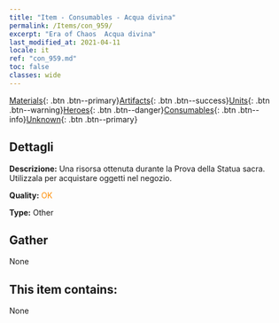 ```yaml
---
title: "Item - Consumables - Acqua divina"
permalink: /Items/con_959/
excerpt: "Era of Chaos  Acqua divina"
last_modified_at: 2021-04-11
locale: it
ref: "con_959.md"
toc: false
classes: wide
---
```

 [Materials](/it/Items/){: .btn .btn--primary}[Artifacts](/it/Items/Artifacts/){: .btn .btn--success}[Units](/it/Items/Units/){: .btn .btn--warning}[Heroes](/it/Items/Heroes/){: .btn .btn--danger}[Consumables](/it/Items/Consumables/){: .btn .btn--info}[Unknown](/it/Items/Unknown/){: .btn .btn--primary}

## Dettagli
 **Descrizione:** Una risorsa ottenuta durante la Prova della Statua sacra. Utilizzala per acquistare oggetti nel negozio.

 **Quality:** <span style="color: #FF8C00">OK</span>

 **Type:** Other

## Gather

  None

## This item contains:

  None

